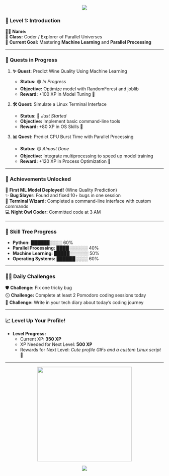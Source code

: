 <!-- Welcome Header -->
<p align="center">
  <img src="https://capsule-render.vercel.app/api?type=waving&color=FFB6C1&height=200&section=header&text=Welcome%20Adventurer!%20💖&fontSize=40&fontAlignY=35&fontColor=white" />
</p>

### 🌸 Level 1: Introduction

🧚‍♀️ **Name:** <Your Name>  
🔮 **Class:** Coder / Explorer of Parallel Universes  
🎯 **Current Goal:** Mastering **Machine Learning** and **Parallel Processing**  

---

### 🌼 Quests in Progress

1. **✨ Quest:** Predict Wine Quality Using Machine Learning  
   - **Status:** 🟢 *In Progress*  
   - **Objective:** Optimize model with RandomForest and joblib  
   - **Reward:** +100 XP in Model Tuning 🎉  

2. **🛠️ Quest:** Simulate a Linux Terminal Interface  
   - **Status:** 🔵 *Just Started*  
   - **Objective:** Implement basic command-line tools  
   - **Reward:** +80 XP in OS Skills 🌟  

3. **📊 Quest:** Predict CPU Burst Time with Parallel Processing  
   - **Status:** 🟡 *Almost Done*  
   - **Objective:** Integrate multiprocessing to speed up model training  
   - **Reward:** +120 XP in Process Optimization 🚀  

---

### 🌟 Achievements Unlocked

🏅 **First ML Model Deployed!** (Wine Quality Prediction)  
✨ **Bug Slayer:** Found and fixed 10+ bugs in one session  
🎨 **Terminal Wizard:** Completed a command-line interface with custom commands  
💻 **Night Owl Coder:** Committed code at 3 AM  

---

### 🎯 Skill Tree Progress

- **Python:** ██████░░░░ 60%  
- **Parallel Processing:** ████░░░░░░ 40%  
- **Machine Learning:** █████░░░░░░ 50%  
- **Operating Systems:** ██████░░░░ 60%  

---

### 🧚‍♀️ Daily Challenges

🛡️ **Challenge:** Fix one tricky bug  
⏲️ **Challenge:** Complete at least 2 Pomodoro coding sessions today  
🌸 **Challenge:** Write in your tech diary about today’s coding journey  

---

### 📈 Level Up Your Profile!

- **Level Progress:**  
  - Current XP: **350 XP**  
  - XP Needed for Next Level: **500 XP**  
  - Rewards for Next Level: *Cute profile GIFs and a custom Linux script* 🌟

---

<p align="center">
  <img src="https://media.giphy.com/media/3ohc0RR3G4uP9bLw3O/giphy.gif" width="300" />
</p>

<p align="center">
  <img src="https://capsule-render.vercel.app/api?type=waving&color=FFB6C1&height=180&section=footer" />
</p>

